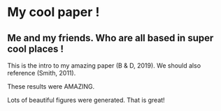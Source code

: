 
# My cool paper !
## Me and my friends. Who are all based in super cool places !

This is the intro to my amazing paper (B & D, 2019). We should also 
reference (Smith, 2011).

These results were AMAZING.

Lots of beautiful figures were generated. That is great!
